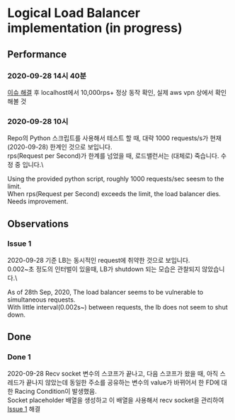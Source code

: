 # Logical Load Balancer implementation (in progress)

## Performance
### 2020-09-28 14시 40분
[이슈 해결](#done-1) 후 localhost에서 10,000rps+ 정상 동작 확인, 실제 aws vpn 상에서 확인해볼 것

### 2020-09-28 10시
Repo의 Python 스크립트를 사용해서 테스트 할 때, 대략 1000 requests/s가 현재(2020-09-28) 한계인 것으로 보입니다.\
rps(Request per Second)가 한계를 넘었을 때, 로드밸런서는 (대체로) 죽습니다. 수정 중 입니다.\

Using the provided python script, roughly 1000 requests/sec seesm to the limit.\
When rps(Request per Second) exceeds the limit, the load balancer dies. Needs improvement.

## Observations
### Issue 1
2020-09-28 기준 LB는 동시적인 request에 취약한 것으로 보입니다.\
0.002~초 정도의 인터벌이 있을때, LB가 shutdown 되는 모습은 관찰되지 않았습니다.\

As of 28th Sep, 2020, The load balancer seems to be vulnerable to simultaneous requests.\
With little interval(0.002s~) between requests, the lb does not seem to shut down.

## Done
### Done 1
2020-09-28 Recv socket 변수의 스코프가 끝나고, 다음 스코프가 왔을 때, 아직 스레드가 끝나지 않았는데 동일한 주소를 공유하는 변수의 value가 바뀌어서 한 FD에 대한 Racing Condition이 발생했음.\
Socket placeholder 배열을 생성하고 이 배열을 사용해서 recv socket을 관리하여 [Issue 1](#issue-1) 해결
 